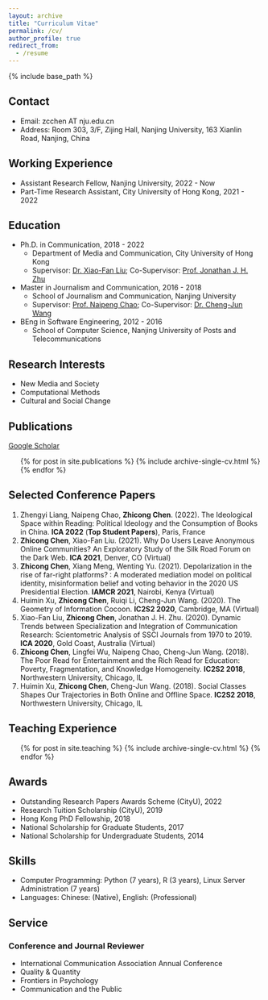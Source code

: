 ```yaml
---
layout: archive
title: "Curriculum Vitae"
permalink: /cv/
author_profile: true
redirect_from:
  - /resume
---
```


{% include base_path %}

## Contact

- Email: zcchen AT nju.edu.cn
- Address: Room 303, 3/F, Zijing Hall, Nanjing University, 163 Xianlin Road, Nanjing, China

## Working Experience

- Assistant Research Fellow, Nanjing University, 2022 - Now
- Part-Time Research Assistant, City University of Hong Kong, 2021 - 2022

## Education

- Ph.D. in Communication, 2018 - 2022
  - Department of Media and Communication, City University of Hong Kong
  - Supervisor: [Dr. Xiao-Fan Liu](https://scholar.google.com/citations?user=77urMs4AAAAJ&hl=en); Co-Supervisor: [Prof. Jonathan J. H. Zhu](https://scholar.google.com/citations?user=q41vFFQAAAAJ&hl=en)
- Master in Journalism and Communication, 2016 - 2018
  - School of Journalism and Communication, Nanjing University
  - Supervisor: [Prof. Naipeng Chao](http://cmc.szu.edu.cn/Home/Default/teachersMoreE/4058.html); Co-Supervisor: [Dr. Cheng-Jun Wang](https://chengjunwang.com/)
- BEng in Software Engineering, 2012 - 2016
  - School of Computer Science, Nanjing University of Posts and Telecommunications

## Research Interests

- New Media and Society
- Computational Methods
- Cultural and Social Change

## Publications

[Google Scholar](https://scholar.google.com/citations?hl=en&user=mt_TyjoAAAAJ)

  <ul>{% for post in site.publications %}
    {% include archive-single-cv.html %}
  {% endfor %}</ul>
 
## Selected Conference Papers

1. Zhengyi Liang, Naipeng Chao, **Zhicong Chen**. (2022). The Ideological Space within Reading: Political Ideology and the Consumption of Books in China. **ICA 2022** (**Top Student Papers**), Paris, France
2. **Zhicong Chen**, Xiao-Fan Liu. (2021). Why Do Users Leave Anonymous Online Communities? An Exploratory Study of the Silk Road Forum on the Dark Web. **ICA 2021**, Denver, CO (Virtual)
3. **Zhicong Chen**, Xiang Meng, Wenting Yu. (2021). Depolarization in the rise of far-right platforms? : A moderated mediation model on political identity, misinformation belief and voting behavior in the 2020 US Presidential Election. **IAMCR 2021**, Nairobi, Kenya (Virtual)
4. Huimin Xu, **Zhicong Chen**, Ruiqi Li, Cheng-Jun Wang. (2020). The Geometry of Information Cocoon. **IC2S2 2020**, Cambridge, MA (Virtual)
5. Xiao-Fan Liu, **Zhicong Chen**, Jonathan J. H. Zhu. (2020). Dynamic Trends between Specialization and Integration of Communication Research: Scientometric Analysis of SSCI Journals from 1970 to 2019. **ICA 2020**, Gold Coast, Australia (Virtual)
6. **Zhicong Chen**, Lingfei Wu, Naipeng Chao, Cheng-Jun Wang. (2018). The Poor Read for Entertainment and the Rich Read for Education: Poverty, Fragmentation, and Knowledge Homogeneity. **IC2S2 2018**, Northwestern University, Chicago, IL
7. Huimin Xu, **Zhicong Chen**, Cheng-Jun Wang. (2018). Social Classes Shapes Our Trajectories in Both Online and Offline Space. **IC2S2 2018**, Northwestern University, Chicago, IL

## Teaching Experience

  <ul>{% for post in site.teaching %}
    {% include archive-single-cv.html %}
  {% endfor %}</ul>
  
<!--
## Talks

  <ul>{% for post in site.talks %}
    {% include archive-single-talk-cv.html %}
  {% endfor %}</ul>
-->

## Awards

- Outstanding Research Papers Awards Scheme (CityU), 2022
- Research Tuition Scholarship (CityU), 2019
- Hong Kong PhD Fellowship, 2018
- National Scholarship for Graduate Students, 2017
- National Scholarship for Undergraduate Students, 2014

## Skills
- Computer Programming: Python (7 years), R (3 years), Linux Server Administration (7 years)
- Languages: Chinese: (Native), English: (Professional)

## Service

### Conference and Journal Reviewer
- International Communication Association Annual Conference
- Quality & Quantity
- Frontiers in Psychology
- Communication and the Public
